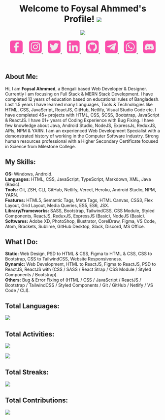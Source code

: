 <h1 align="center">
Welcome to Foysal Ahmmed's Profile!
<img src="https://media.giphy.com/media/hvRJCLFzcasrR4ia7z/giphy.gif" width="28">
</h1>

<p align="center">
<img src="https://readme-typing-svg.herokuapp.com/?lines=I%20am%20a%20Web%20Developer%20%26%20Designer;Learning%20Full%20Stack%20Development;Also%20Learning%20MERN%20Stack%20Development;12%20Years%2B%20Educational%20Experience;01%20Year%2B%20Coding%20Experience;40%2B%20Projects%20Completed;04%2B%20Languages%20Learned&font=baloo%20da%202&center=true&height=45&color=fa4eab&vCenter=true&size=20">
</p>

<p align="center">
<a href="https://facebook.com/pmfoysalz" target="_blank">
<img src="icons/facebook.png" alt="Facebook" title="Facebook" height="42" width="42"/>
</a>
&nbsp;
&nbsp;
<a href="https://instagram.com/pmfoysalz" target="_blank">
<img src="icons/instagram.png" alt="Instagram" title="Instagram" height="42" width="42"/>
</a>
&nbsp;
&nbsp;
<a href="https://twitter.com/pmfoysal" target="_blank">
<img src="icons/twitter.png" alt="Twitter" title="Twitter" height="42" width="42"/>
</a>
&nbsp;
&nbsp;
<a href="https://linkedin.com/in/pmfoysal" target="_blank">
<img src="icons/linkedin.png" alt="LinkedIn" title="LinkedIn" height="42" width="42"/>
</a>
&nbsp;
&nbsp;
<a href="https://github.com/pmfoysalz" target="_blank">
<img src="icons/github.png" alt="GitHub" title="GitHub" height="42" width="42"/>
</a>
&nbsp;
&nbsp;
<a href="https://t.me/pmfoysal" target="_blank">
<img src="icons/telegram.png" alt="Telegram" title="Telegram" height="42" width="42"/>
</a>
&nbsp;
&nbsp;
<a href="https://wa.me/+8801645114090" target="_blank">
<img src="icons/whatsapp.png" alt="Whatsapp" title="Whatsapp" height="42" width="42"/>
</a>
&nbsp;
&nbsp;
<a href="https://discordapp.com/users/922855397981814804" target="_blank">
<img src="icons/discord.png" alt="Discord" title="Discord" height="42" width="42"/>
</a>
</p>

<br>

## **About Me:**

Hi, I am **Foysal Ahmmed**, a Bengali based Web Developer & Designer. Currently I am focusing on Full Stack & MERN Stack Development. I have completed 12 years of education based on educational rules of Bangladesh. Last 1.5 years I have learned many Languages, Tools & Technologies like HTML, CSS, JavaScript, ReactJS, GitHub, Netlify, Visual Studio Code etc. I have completed 45+ projects with HTML, CSS, SCSS, Bootstrap, JavaScript & ReactJS. I have 01+ years of Coding Experience with Bug Fixing. I have few knowledge about Java, Android Studio, NodeJS, ExpressJs, ReduxJS, APIs, NPM & YARN. I am an experienced Web Development Specialist with a demonstrated history of working in the Computer Software Industry. Strong human resources professional with a Higher Secondary Certificate focused in Science from Milestone College.

## **My Skills:**

**OS:** Windows, Android.
<br>
**Languages:** HTML, CSS, JavaScript, TypeScript, Markdown, XML, Java (Basic).
<br>
**Tools:** Git, ZSH, CLI, GitHub, Netlify, Vercel, Heroku, Android Studio, NPM, YARN.
<br>
**Features:** HTML5, Semantic Tags, Meta Tags, HTML Canvas, CSS3, Flex Layout, Grid Layout, Media Queries, ES5, ES6, JSX.
<br>
**Library/Frameworks:** SASS, Bootstrap, TailwindCSS, CSS Module, Styled Components, ReactJS, ReduxJS, ExpressJS (Basic), NodeJS (Basic).
<br>
**Softwares:** Adobe XD, PhotoShop, Illustrator, CorelDraw, Figma, VS Code, Atom, Brackets, Sublime, GitHub Desktop, Slack, Discord, MS Office.
<br>

## **What I Do:**

**Static:** Web Design, PSD to HTML & CSS, Figma to HTML & CSS, CSS to Bootstrap, CSS to TailwindCSS, Website Responsiveness.
<br>
**Dynamic:** Web Development, HTML to ReactJS, Figma to ReactJS, PSD to ReactJS, ReactJS with (CSS / SASS / React Strap / CSS Module / Styled Components / Bootstrap).
<br>
**Others:** Bug & Error Fixing of (HTML / CSS / JavaScript / ReactJS / Bootstrap / TailwindCSS / Styled Components / Git / GitHub / Netlify / VS Code / CLI).
<br>

## **Total Languages:**

![](https://github-readme-stats.vercel.app/api/top-langs/?username=pmfoysal&count_private=true&show_icons=true&hide_border=true&bg_color=2c323a&text_color=eee&icon_color=fa4eab&title_color=fa4eab&cache_seconds=1800&langs_count=10)

## **Total Activities:**

![](https://github-readme-stats.vercel.app/api?username=pmfoysal&count_private=true&show_icons=true&hide_border=true&bg_color=2c323a&text_color=eee&icon_color=fa4eab&title_color=fa4eab&cache_seconds=1800&include_all_commits=true&custom_title=Overall%20Activity%20of%20pmfoysal)

![](https://github-readme-stats.vercel.app/api?username=pmfoysalx&count_private=true&show_icons=true&hide_border=true&bg_color=2c323a&text_color=eee&icon_color=fa4eab&title_color=fa4eab&cache_seconds=1800&include_all_commits=true&custom_title=Overall%20Activity%20of%20pmfoysalx)

## **Total Streaks:**

![](http://github-readme-streak-stats.herokuapp.com?user=pmfoysal&hide_border=true&date_format=j%20M%5B%20Y%5D&background=2C323A&ring=FA4EAB&currStreakNum=FA4EAB&fire=FA4EAB&sideNums=FA4EAB&currStreakLabel=EEEEEE&sideLabels=EEEEEE&dates=EEEEEE&stroke=EEEEEE84)

## **Total Contributions:**

![](https://activity-graph.herokuapp.com/graph/?username=pmfoysal&bg_color=2c323a&color=fa4eab&line=fa4eab&point=eeeeee&hide_border=true)
